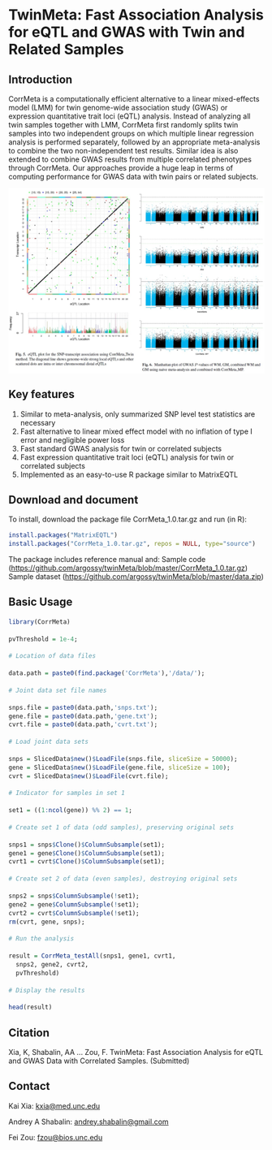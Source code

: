# TwinMeta: Fast Association Analysis for eQTL and GWAS with Twin and Related Samples

## Introduction

CorrMeta is a computationally efficient alternative to a linear mixed-effects model (LMM) for twin genome-wide association study (GWAS) or expression quantitative trait loci (eQTL) analysis. Instead of analyzing all twin samples together with LMM, CorrMeta first randomly splits twin samples into two independent groups on which multiple linear regression analysis is performed separately, followed by an appropriate meta-analysis to combine the two non-independent test results. Similar idea is also extended to combine GWAS results from multiple correlated phenotypes through CorrMeta. Our approaches provide a huge leap in terms of computing performance for GWAS data with twin pairs or related subjects. 

<img src="inst/image/fig1.jpg" width="900" align="center">


## Key features
1. Similar to meta-analysis, only summarized SNP level test statistics are necessary
2. Fast alternative to linear mixed effect model with no inflation of type I error and negligible power loss
3. Fast standard GWAS analysis for twin or correlated subjects
4. Fast expression quantitative trait loci (eQTL) analysis for twin or correlated subjects
5. Implemented as an easy-to-use R package similar to MatrixEQTL

## Download and document
To install, download the package file CorrMeta_1.0.tar.gz and run (in R):

```r
install.packages("MatrixEQTL")
install.packages("CorrMeta_1.0.tar.gz", repos = NULL, type="source")
```

The package includes reference manual and:
Sample code (https://github.com/argossy/twinMeta/blob/master/CorrMeta_1.0.tar.gz)
Sample dataset (https://github.com/argossy/twinMeta/blob/master/data.zip)


## Basic Usage

```r
library(CorrMeta)

pvThreshold = 1e-4;

# Location of data files

data.path = paste0(find.package('CorrMeta'),'/data/');

# Joint data set file names

snps.file = paste0(data.path,'snps.txt');
gene.file = paste0(data.path,'gene.txt');
cvrt.file = paste0(data.path,'cvrt.txt');

# Load joint data sets

snps = SlicedData$new()$LoadFile(snps.file, sliceSize = 50000);
gene = SlicedData$new()$LoadFile(gene.file, sliceSize = 100);
cvrt = SlicedData$new()$LoadFile(cvrt.file);

# Indicator for samples in set 1

set1 = ((1:ncol(gene)) %% 2) == 1;

# Create set 1 of data (odd samples), preserving original sets

snps1 = snps$Clone()$ColumnSubsample(set1);
gene1 = gene$Clone()$ColumnSubsample(set1);
cvrt1 = cvrt$Clone()$ColumnSubsample(set1);

# Create set 2 of data (even samples), destroying original sets

snps2 = snps$ColumnSubsample(!set1);
gene2 = gene$ColumnSubsample(!set1);
cvrt2 = cvrt$ColumnSubsample(!set1);
rm(cvrt, gene, snps);

# Run the analysis

result = CorrMeta_testAll(snps1, gene1, cvrt1,
  snps2, gene2, cvrt2,
  pvThreshold)

# Display the results

head(result)
```

## Citation
Xia, K, Shabalin, AA ... Zou, F. TwinMeta: Fast Association Analysis for eQTL and GWAS Data with Correlated Samples. (Submitted)

## Contact
Kai Xia: kxia@med.unc.edu

Andrey A Shabalin: andrey.shabalin@gmail.com

Fei Zou: fzou@bios.unc.edu




